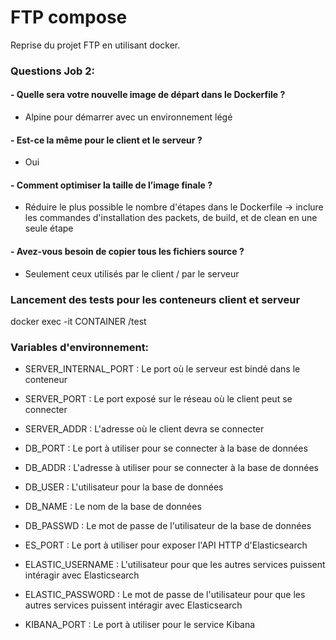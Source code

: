 # FTP compose

Reprise du projet FTP en utilisant docker.

### Questions Job 2:

#### - Quelle sera votre nouvelle image de départ dans le Dockerfile ?
- Alpine pour démarrer avec un environnement légé
#### - Est-ce la même pour le client et le serveur ?
- Oui
#### - Comment optimiser la taille de l’image finale ?
- Réduire le plus possible le nombre d'étapes dans le Dockerfile -> inclure les commandes d'installation des packets, de build, et de clean en une seule étape
#### - Avez-vous besoin de copier tous les fichiers source ?
- Seulement ceux utilisés par le client / par le serveur

### Lancement des tests pour les conteneurs client et serveur
docker exec -it CONTAINER /test

### Variables d'environnement:

- SERVER_INTERNAL_PORT : Le port où le serveur est bindé dans le conteneur
- SERVER_PORT : Le port exposé sur le réseau où le client peut se connecter
- SERVER_ADDR : L'adresse où le client devra se connecter

- DB_PORT : Le port à utiliser pour se connecter à la base de données
- DB_ADDR : L'adresse à utiliser pour se connecter à la base de données
- DB_USER : L'utilisateur pour la base de données
- DB_NAME : Le nom de la base de données
- DB_PASSWD : Le mot de passe de l'utilisateur de la base de données

- ES_PORT : Le port à utiliser pour exposer l'API HTTP d'Elasticsearch
- ELASTIC_USERNAME : L'utilisateur pour que les autres services puissent intéragir avec Elasticsearch
- ELASTIC_PASSWORD : Le mot de passe de l'utilisateur pour que les autres services puissent intéragir avec Elasticsearch
- KIBANA_PORT : Le port à utiliser pour le service Kibana
